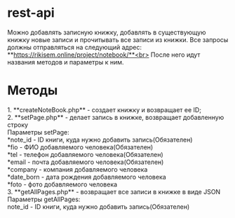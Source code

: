 # rest-api
Можно добавлять записную книжку, добавлять в существующую книжку новые записи и прочитывать все записи из книжки.
Все запросы должны отправляться на следующий адрес:<br>
**https://rikisem.online/project/notebook/**<br>
После него идут названия методов и параметры к ним.<br>
<h1>Методы</h1>
1. **createNoteBook.php** - создает книжку и возвращает ее ID;<br>
2. **setPage.php** - делает запись в книжке, возвращает добавленную строку<br>
Параметры setPage: <br>
 	*note_id - ID книги, куда нужно добавить запись(Обязателен)<br>
	*fio - ФИО добавляемого человека(Обязателен)<br>
	*tel - телефон добавляемого человека(Обязателен)<br>
	*email - почта добавляемого человека(Обязателен)<br>
	*company - компания добавляемого человека<br>
	*date_born - дата рождения добавляемого человека<br>
	*foto - фото добавляемого человека<br>
3. **getAllPages.php** - возвращает все записи в книжке в виде JSON<br>
Параметры getAllPages:<br>
note_id - ID книги, куда нужно добавить запись(Обязателен)<br>
